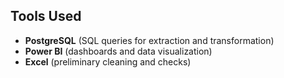 ## Tools Used  
- **PostgreSQL** (SQL queries for extraction and transformation)  
- **Power BI** (dashboards and data visualization)  
- **Excel** (preliminary cleaning and checks)  
